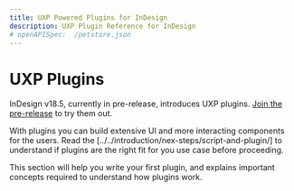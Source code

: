 ```yaml
---
title: UXP Powered Plugins for InDesign
description: UXP Plugin Reference for InDesign
# openAPISpec:  /petstore.json
--- 
```


# UXP Plugins

InDesign v18.5, currently in pre-release, introduces UXP plugins. [Join the pre-release](https://www.adobeprerelease.com/beta/D1A76A97-F7DC-4552-DE3C-FF5F211C7492) to try them out.

With plugins you can build extensive UI and more interacting components for the users. Read the [../../introduction/nex-steps/script-and-plugin/] to understand if plugins are the right fit for you use case before proceeding. 

This section will help you write your first plugin, and explains important concepts required to understand how plugins work. 

